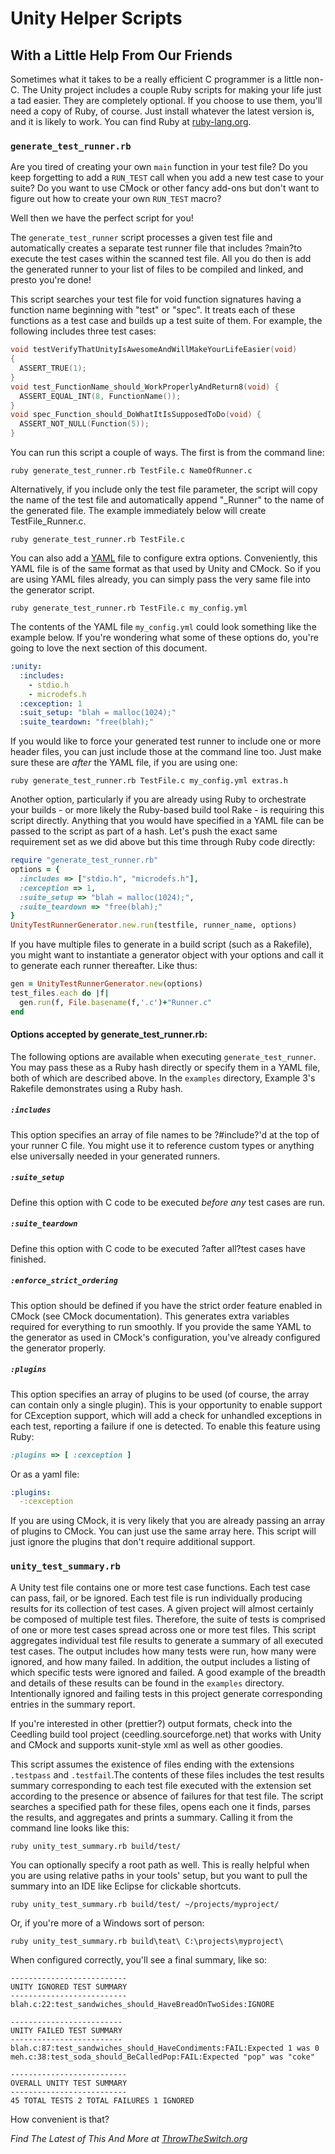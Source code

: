 # Unity Helper Scripts

## With a Little Help From Our Friends

Sometimes what it takes to be a really efficient C programmer is a little non-C.
The Unity project includes a couple Ruby scripts for making your life just a tad
easier. They are completely optional. If you choose to use them, you'll need a
copy of Ruby, of course. Just install whatever the latest version is, and it is
likely to work. You can find Ruby at [ruby-lang.org](https://ruby-labg.org/).


### `generate_test_runner.rb`

Are you tired of creating your own `main` function in your test file? Do you
keep forgetting to add a `RUN_TEST` call when you add a new test case to your
suite? Do you want to use CMock or other fancy add-ons but don't want to figure
out how to create your own `RUN_TEST` macro?

Well then we have the perfect script for you!

The `generate_test_runner` script processes a given test file and automatically
creates a separate test runner file that includes ?main?to execute the test
cases within the scanned test file. All you do then is add the generated runner
to your list of files to be compiled and linked, and presto you're done!

This script searches your test file for void function signatures having a
function name beginning with "test" or "spec". It treats each of these
functions as a test case and builds up a test suite of them. For example, the
following includes three test cases:

```C
void testVerifyThatUnityIsAwesomeAndWillMakeYourLifeEasier(void)
{
  ASSERT_TRUE(1);
}
void test_FunctionName_should_WorkProperlyAndReturn8(void) {
  ASSERT_EQUAL_INT(8, FunctionName());
}
void spec_Function_should_DoWhatItIsSupposedToDo(void) {
  ASSERT_NOT_NULL(Function(5));
}
```

You can run this script a couple of ways. The first is from the command line:

```Shell
ruby generate_test_runner.rb TestFile.c NameOfRunner.c
```

Alternatively, if you include only the test file parameter, the script will copy
the name of the test file and automatically append "_Runner" to the name of the
generated file. The example immediately below will create TestFile_Runner.c.

```Shell
ruby generate_test_runner.rb TestFile.c
```

You can also add a [YAML](http://www.yaml.org/) file to configure extra options.
Conveniently, this YAML file is of the same format as that used by Unity and
CMock. So if you are using YAML files already, you can simply pass the very same
file into the generator script.

```Shell
ruby generate_test_runner.rb TestFile.c my_config.yml
```

The contents of the YAML file `my_config.yml` could look something like the
example below. If you're wondering what some of these options do, you're going
to love the next section of this document.

```YAML
:unity:
  :includes:
    - stdio.h
    - microdefs.h
  :cexception: 1
  :suit_setup: "blah = malloc(1024);"
  :suite_teardown: "free(blah);"
```

If you would like to force your generated test runner to include one or more
header files, you can just include those at the command line too. Just make sure
these are _after_ the YAML file, if you are using one:

```Shell
ruby generate_test_runner.rb TestFile.c my_config.yml extras.h
```

Another option, particularly if you are already using Ruby to orchestrate your
builds - or more likely the Ruby-based build tool Rake - is requiring this
script directly. Anything that you would have specified in a YAML file can be
passed to the script as part of a hash. Let's push the exact same requirement
set as we did above but this time through Ruby code directly:

```Ruby
require "generate_test_runner.rb"
options = {
  :includes => ["stdio.h", "microdefs.h"],
  :cexception => 1,
  :suite_setup => "blah = malloc(1024);",
  :suite_teardown => "free(blah);"
}
UnityTestRunnerGenerator.new.run(testfile, runner_name, options)
```

If you have multiple files to generate in a build script (such as a Rakefile),
you might want to instantiate a generator object with your options and call it
to generate each runner thereafter. Like thus:

```Ruby
gen = UnityTestRunnerGenerator.new(options)
test_files.each do |f|
  gen.run(f, File.basename(f,'.c')+"Runner.c"
end
```

#### Options accepted by generate_test_runner.rb:

The following options are available when executing `generate_test_runner`. You
may pass these as a Ruby hash directly or specify them in a YAML file, both of
which are described above. In the `examples` directory, Example 3's Rakefile
demonstrates using a Ruby hash.


##### `:includes`

This option specifies an array of file names to be ?#include?'d at the top of
your runner C file. You might use it to reference custom types or anything else
universally needed in your generated runners.


##### `:suite_setup`

Define this option with C code to be executed _before any_ test cases are run.


##### `:suite_teardown`

Define this option with C code to be executed ?after all?test cases have
finished.


##### `:enforce_strict_ordering`

This option should be defined if you have the strict order feature enabled in
CMock (see CMock documentation). This generates extra variables required for
everything to run smoothly. If you provide the same YAML to the generator as
used in CMock's configuration, you've already configured the generator properly.


##### `:plugins`

This option specifies an array of plugins to be used (of course, the array can
contain only a single plugin). This is your opportunity to enable support for
CException support, which will add a check for unhandled exceptions in each
test, reporting a failure if one is detected. To enable this feature using Ruby:

```Ruby
:plugins => [ :cexception ]
```

Or as a yaml file:

```YAML
:plugins:
  -:cexception
```

If you are using CMock, it is very likely that you are already passing an array
of plugins to CMock. You can just use the same array here. This script will just
ignore the plugins that don't require additional support.


### `unity_test_summary.rb`

A Unity test file contains one or more test case functions. Each test case can
pass, fail, or be ignored. Each test file is run individually producing results
for its collection of test cases. A given project will almost certainly be
composed of multiple test files. Therefore, the suite of tests is comprised of
one or more test cases spread across one or more test files. This script
aggregates individual test file results to generate a summary of all executed
test cases. The output includes how many tests were run, how many were ignored,
and how many failed. In addition, the output includes a listing of which
specific tests were ignored and failed. A good example of the breadth and
details of these results can be found in the `examples` directory. Intentionally
ignored and failing tests in this project generate corresponding entries in the
summary report.

If you're interested in other (prettier?) output formats, check into the
Ceedling build tool project (ceedling.sourceforge.net) that works with Unity and
CMock and supports xunit-style xml as well as other goodies.

This script assumes the existence of files ending with the extensions
`.testpass` and `.testfail`.The contents of these files includes the test
results summary corresponding to each test file executed with the extension set
according to the presence or absence of failures for that test file. The script
searches a specified path for these files, opens each one it finds, parses the
results, and aggregates and prints a summary. Calling it from the command line
looks like this:

```Shell
ruby unity_test_summary.rb build/test/
```

You can optionally specify a root path as well. This is really helpful when you
are using relative paths in your tools' setup, but you want to pull the summary
into an IDE like Eclipse for clickable shortcuts.

```Shell
ruby unity_test_summary.rb build/test/ ~/projects/myproject/
```

Or, if you're more of a Windows sort of person:

```Shell
ruby unity_test_summary.rb build\teat\ C:\projects\myproject\
```

When configured correctly, you'll see a final summary, like so:

```Shell
--------------------------
UNITY IGNORED TEST SUMMARY
--------------------------
blah.c:22:test_sandwiches_should_HaveBreadOnTwoSides:IGNORE

-------------------------
UNITY FAILED TEST SUMMARY
-------------------------
blah.c:87:test_sandwiches_should_HaveCondiments:FAIL:Expected 1 was 0
meh.c:38:test_soda_should_BeCalledPop:FAIL:Expected "pop" was "coke"

--------------------------
OVERALL UNITY TEST SUMMARY
--------------------------
45 TOTAL TESTS 2 TOTAL FAILURES 1 IGNORED
```

How convenient is that?


*Find The Latest of This And More at [ThrowTheSwitch.org](https://throwtheswitch.org)*
